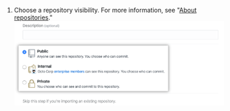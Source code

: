 1. Choose a repository visibility. For more information, see "[About repositories](/repositories/creating-and-managing-repositories/about-repositories#about-repository-visibility)." ![Radio buttons to select repository visibility](/assets/images/help/repository/create-repository-public-private.png)
